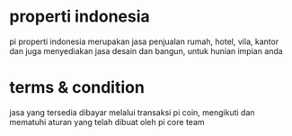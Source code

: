 # properti indonesia
pi properti indonesia merupakan jasa penjualan rumah, hotel, vila, kantor dan juga menyediakan jasa desain dan bangun, untuk hunian impian anda
# terms & condition
jasa yang tersedia dibayar melalui transaksi pi coin, mengikuti dan mematuhi aturan yang telah dibuat oleh pi core team
